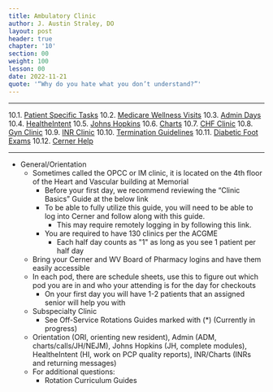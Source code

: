 ```yaml
---
title: Ambulatory Clinic
author: J. Austin Straley, DO
layout: post
header: true
chapter: '10'
section: 00
weight: 100
lesson: 00
date: 2022-11-21
quote: '“Why do you hate what you don’t understand?”'
---
```


<hr>

10.1. [Patient Specific Tasks][1]
10.2. [Medicare Wellness Visits][2]
10.3. [Admin Days][3]
10.4. [HealtheIntent][4]
10.5. [Johns Hopkins][5]
10.6. [Charts][6]
10.7. [CHF Clinic][7]
10.8. [Gyn Clinic][8]
10.9. [INR Clinic][9]
10.10. [Termination Guidelines][10]
10.11. [Diabetic Foot Exams][11]
10.12. [Cerner Help][12]
<hr>

- General/Orientation
	- Sometimes called the OPCC or IM clinic, it is located on the 4th floor of the Heart and Vascular building at Memorial
		- Before your first day, we recommend reviewing the “Clinic Basics” Guide at the below link
		- To be able to fully utilize this guide, you will need to be able to log into Cerner and follow along with this guide.
			- This may require remotely logging in by following this link.
		- You are required to have 130 clinics per the ACGME
			- Each half day counts as "1" as long as you see 1 patient per half day
	- Bring your Cerner and WV Board of Pharmacy logins and have them easily accessible
	- In each pod, there are schedule sheets, use this to figure out which pod you are in and who your attending is for the day for checkouts
		- On your first day you will have 1-2 patients that an assigned senior will help you with
	- Subspecialty Clinic
		- See Off-Service Rotations Guides marked with (*) (Currently in progress)
	- Orientation (ORI, orienting new resident), Admin (ADM, charts/calls/JH/NEJM), Johns Hopkins (JH, complete modules), HealtheIntent (HI, work on PCP quality reports), INR/Charts (INRs and returning messages)
	- For additional questions:
		- Rotation Curriculum Guides 

[1]: /internguidepages/chapter10/1-patient-tasks/
[2]: /internguidepages/chapter10/2-medicare-wellness-visit/
[3]: /internguidepages/chapter10/3-admin-days/
[4]: /internguidepages/chapter10/4-healtheintent/
[5]: /internguidepages/chapter10/5-johnshopkins/
[6]: /internguidepages/chapter10/6-charts/
[7]: /internguidepages/chapter10/7-chf/
[8]: /internguidepages/chapter10/8-gynclinic/
[9]: /internguidepages/chapter10/9-inrclinic/
[10]: /internguidepages/chapter10/10-terminationguidelines/
[11]: /internguidepages/chapter10/11-diabetic-foot-exam/
[12]: /internguidepages/chapter10/12-cerner-help/

